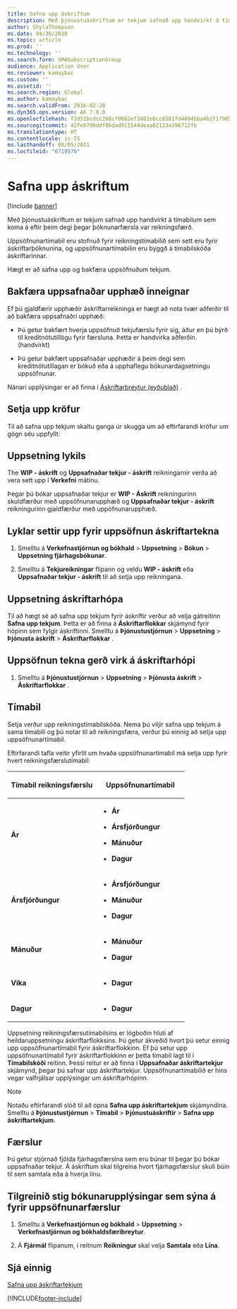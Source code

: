 ```yaml
---
title: Safna upp áskriftum
description: Með þjónustuáskriftum er tekjum safnað upp handvirkt á tímabilum sem koma á eftir þeim degi þegar þóknunarfærsla var reikningsfærð.
author: ShylaThompson
ms.date: 04/30/2018
ms.topic: article
ms.prod: ''
ms.technology: ''
ms.search.form: SMASubscriptionGroup
audience: Application User
ms.reviewer: kamaybac
ms.custom: ''
ms.assetid: ''
ms.search.region: Global
ms.author: kamaybac
ms.search.validFrom: 2016-02-28
ms.dyn365.ops.version: AX 7.0.0
ms.openlocfilehash: f2d51bcdcc268cf0662ef3d82e6cc8581fd4894bba4b2f1f905b9dfd324cce98
ms.sourcegitcommit: 42fe9790ddf0bdad911544deaa82123a396712fb
ms.translationtype: HT
ms.contentlocale: is-IS
ms.lasthandoff: 08/05/2021
ms.locfileid: "6719576"
---
```

# <a name="accruing-subscriptions"></a>Safna upp áskriftum 

[!include [banner](../includes/banner.md)]


Með þjónustuáskriftum er tekjum safnað upp handvirkt á tímabilum sem koma á eftir þeim degi þegar þóknunarfærsla var reikningsfærð.

Uppsöfnunartímabil eru stofnuð fyrir reikningstímabilið sem sett eru fyrir áskriftarþóknunina, og uppsöfnunartímabilin eru byggð á tímabilskóða áskriftarinnar.

Hægt er að safna upp og bakfæra uppsöfnuðum tekjum.

## <a name="reverse-accruals-of-credit-amounts"></a>Bakfæra uppsafnaðar upphæð inneignar

Ef þú gjaldfærir upphæðir áskriftarreikninga er hægt að nota tvær aðferðir til að bakfæra uppsafnaðri upphæð:

  - Þú getur bakfært hverja uppsöfnuð tekjufærslu fyrir sig, áður en þú býrð til kreditnótutillögu fyrir færsluna. Þetta er handvirka aðferðin. (handvirkt)

  - Þú getur bakfært uppsafnaðar upphæðir á þeim degi sem kreditnótutillagan er bókuð eða á upphaflegu bókunardagsetningu uppsöfnunar.

Nánari upplýsingar er að finna í [Áskriftarbreytur (eyðublað)](/dynamicsax-2012//subscription-parameters-form) .

## <a name="setup-requirements"></a>Setja upp kröfur

Til að safna upp tekjum skaltu ganga úr skugga um að eftirfarandi kröfur um gögn séu uppfyllt:

## <a name="account-setup"></a>Uppsetning lykils

The **WIP - áskrift** og **Uppsafnaðar tekjur - áskrift** reikningarnir verða að vera sett upp í **Verkefni** mátinu.

Þegar þú bókar uppsafnaðar tekjur er **WIP - Áskrift** reikningurinn skuldfærður með uppsöfnunarupphæð og **Uppsafnaðar tekjur - áskrift** reikningurinn gjaldfærður með uppöfnunarupphæð.

## <a name="set-up-accounts-for-accrual-of-subscription-revenue"></a>Lyklar settir upp fyrir uppsöfnun áskriftartekna

1.  Smelltu á **Verkefnastjórnun og bókhald** \> **Uppsetning** \> **Bókun** \> **Uppsetning fjárhagsbókunar**.

2.  Smelltu á **Tekjureikningar** flipann og veldu **WIP - áskrift** eða **Uppsafnaðar tekjur - áskrift** til að setja upp reikningana.

## <a name="subscription-group-setup"></a>Uppsetning áskriftarhópa

Til að hægt sé að safna upp tekjum fyrir áskriftir verður að velja gátreitinn **Safna upp tekjum**. Þetta er að finna á **Áskriftarflokkar** skjámynd fyrir hópinn sem fylgir áskriftinni. Smelltu á **Þjónustustjórnun** \> **Uppsetning** \> **Þjónusta áskrift** \> **Áskriftarflokkar** .

## <a name="enable-revenue-accrual-on-a-subscription-group"></a>Uppsöfnun tekna gerð virk á áskriftarhópi

1.  Smelltu á **Þjónustustjórnun** \> **Uppsetning** \> **Þjónusta áskrift** \> **Áskriftarflokkar** .

## <a name="periods"></a>Tímabil

Setja verður upp reikningstímabilskóða. Nema þú viljir safna upp tekjum á sama tímabili og þú notar til að reikningsfæra, verður þú einnig að setja upp uppsöfnunartímabil.

Eftirfarandi tafla veitir yfirlit um hvaða uppsöfnunartímabil má setja upp fyrir hvert reikningsfærslutímabil:

<table>
<colgroup>
<col style="width: 50%" />
<col style="width: 50%" />
</colgroup>
<thead>
<tr class="header">
<th><p>Tímabil reikningsfærslu</p></th>
<th><p>Uppsöfnunartímabil</p></th>
</tr>
</thead>
<tbody>
<tr class="odd">
<td><p><strong>Ár</strong></p></td>
<td><ul>
<li><p><strong>Ár</strong></p></li>
<li><p><strong>Ársfjórðungur</strong></p></li>
<li><p><strong>Mánuður</strong></p></li>
<li><p><strong>Dagur</strong></p></li>
</ul></td>
</tr>
<tr class="even">
<td><p><strong>Ársfjórðungur</strong></p></td>
<td><ul>
<li><p><strong>Ársfjórðungur</strong></p></li>
<li><p><strong>Mánuður</strong></p></li>
<li><p><strong>Dagur</strong></p></li>
</ul></td>
</tr>
<tr class="odd">
<td><p><strong>Mánuður</strong></p></td>
<td><ul>
<li><p><strong>Mánuður</strong></p></li>
<li><p><strong>Dagur</strong></p></li>
</ul></td>
</tr>
<tr class="even">
<td><p><strong>Vika</strong></p></td>
<td><ul>
<li><p><strong>Dagur</strong></p></li>
</ul></td>
</tr>
<tr class="odd">
<td><p><strong>Dagur</strong></p></td>
<td><ul>
<li><p><strong>Dagur</strong></p></li>
</ul></td>
</tr>
</tbody>
</table>

Uppsetning reikningsfærsutímabilsins er lögboðin hluti af heildaruppsetningu áskriftarflokksins. Þú getur ákveðið hvort þú setur einnig upp uppsöfnunartímabil fyrir áskriftarflokkinn. Ef þú setur upp uppsöfnunartímabil fyrir áskriftarflokkinn er þetta tímabil lagt til í **Tímabilskóði** reitinn. Þessi reitur er að finna í **Uppsafnaðar áskriftartekjur** skjámynd, þegar þú safnar upp áskriftartekjur. Uppsöfnunartímabilið er hins vegar valfrjálsar upplýsingar um áskriftarhópinn.


> [!NOTE]
> <P>Notaðu eftirfarandi slóð til að opna <STRONG>Safna upp áskriftartekjum</STRONG> skjámyndina. Smelltu á <STRONG>Þjónustustjórnun</STRONG> &gt; <STRONG>Tímabil</STRONG> &gt; <STRONG>Þjónustuáskriftir</STRONG> &gt; <STRONG>Safna upp áskriftartekjum</STRONG>.</P>


## <a name="transactions"></a>Færslur

Þú getur stjórnað fjölda fjárhagsfærslna sem eru búnar til þegar þú bókar uppsafnaðar tekjur. Á áskriftum skal tilgreina hvort fjárhagsfærslur skuli búin til sem samtala eða á hverja línu.

## <a name="specify-the-level-of-posting-details-to-display-for-accrued-transactions"></a>Tilgreinið stig bókunarupplýsingar sem sýna á fyrir uppsöfnunarfærslur

1.  Smelltu á **Verkefnastjórnun og bókhald** \> **Uppsetning** \> **Verkefnastjórnun og bókhaldsfæribreytur**.

2.  Á **Fjármál** flipanum, í reitnum **Reikningur** skal velja **Samtala** eða **Lína**.


## <a name="see-also"></a>Sjá einnig

[Safna upp áskriftartekjum](accrue-subscription-revenue.md)

  




[!INCLUDE[footer-include](../../includes/footer-banner.md)]